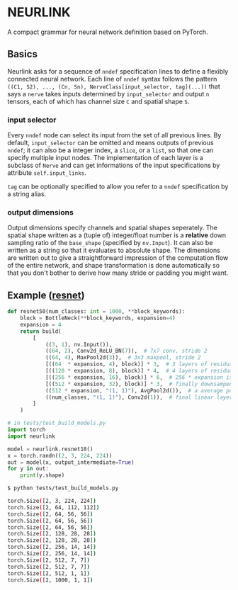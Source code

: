 # NEURLINK

A compact grammar for neural network definition based on PyTorch.

## Basics

Neurlink asks for a sequence of `nndef` specification lines to define a flexibly connected neural network. 
Each line of `nndef` syntax follows the pattern `((C1, S2), ..., (Cn, Sn), NerveClass[input_selector, tag](...))` that says a `nerve` takes inputs determined by `input_selector`
and output `n` tensors, each of which has channel size `C` and spatial shape `S`.

### input selector

Every `nndef` node can select its input from the set of all previous lines. By default, `input_selector` can be omitted and means outputs of previous `nndef`; it can also be a integer index, a `slice`, or a `list`, so that one can specify multiple input nodes. The implementation of each layer is a subclass of `Nerve` and can get informations of the input specifications by attribute `self.input_links`.

`tag` can be optionally specified to allow you refer to a `nndef` specification by a string alias.

### output dimensions

Output dimensions specify channels and spatial shapes seperately. The spatial shape written as a (tuple of) integer/float number is a **relative** down sampling ratio of the `base_shape` (specified by `nv.Input`). It can also be written as a string so that it evaluates to absolute shape. The dimensions are written out to give a straightforward impression of the computation flow of the entire network, and shape transformation is done automatically so that you don't bother to derive how many stride or padding you might want.

## Example ([resnet](src/neurlink/models/resnet.py))

```py
def resnet50(num_classes: int = 1000, **block_keywords):
    block = BottleNeck(**block_keywords, expansion=4)
    expansion = 4
    return build(
        [
            ((3, 1), nv.Input()),
            ((64, 2), Conv2d_ReLU_BN(7)),  # 7x7 conv, stride 2
            ((64, 4), MaxPool2d(3)),  # 3x3 maxpool, stride 2
            [((64  * expansion, 4), block)] * 3,  # 3 layers of residual blocks, w/o downsampling
            [((128 * expansion, 8), block)] * 4,  # 4 layers of residual blocks, downsampling (x2) happens at the first block
            [((256 * expansion, 16), block)] * 6,  # 256 * expansion is the actual output channel, the bottleneck shape is interpreted inside of the block.
            [((512 * expansion, 32), block)] * 3,  # finally downsamped to 1/32 of origin, you may have noted that you can easily figure out the global downsample ratio.
            ((512 * expansion, "(1, 1)"), AvgPool2d()),  # a average pooling layer downsamples to an absolute shape.
            ((num_classes, "(1, 1)"), Conv2d(1)),  # final linear layer.
        ]
    )
```

```py
# in tests/test_build_models.py
import torch
import neurlink

model = neurlink.resnet18()
x = torch.randn((2, 3, 224, 224))
out = model(x, output_intermediate=True)
for y in out:
    print(y.shape)
```

```bash
$ python tests/test_build_models.py

torch.Size([2, 3, 224, 224])
torch.Size([2, 64, 112, 112])
torch.Size([2, 64, 56, 56])
torch.Size([2, 64, 56, 56])
torch.Size([2, 64, 56, 56])
torch.Size([2, 128, 28, 28])
torch.Size([2, 128, 28, 28])
torch.Size([2, 256, 14, 14])
torch.Size([2, 256, 14, 14])
torch.Size([2, 512, 7, 7])
torch.Size([2, 512, 7, 7])
torch.Size([2, 512, 1, 1])
torch.Size([2, 1000, 1, 1])
```
